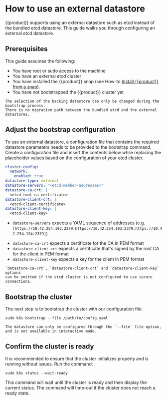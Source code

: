 # How to use an external datastore

{{product}} supports using an external datastore such as etcd
instead of the bundled etcd datastore.
This guide walks you through configuring an external etcd datastore.

## Prerequisites

This guide assumes the following:

- You have root or sudo access to the machine
- You have an external etcd cluster
- You have installed the {{product}} snap
  (see How-to [Install {{product}} from a snap][snap-install-howto]).
- You have not bootstrapped the {{product}} cluster yet

```{warning}
The selection of the backing datastore can only be changed during the bootstrap process.
There is no migration path between the bundled etcd and the external datastores.
```

## Adjust the bootstrap configuration

To use an external datastore, a configuration file that contains the required
datastore parameters needs to be provided to the bootstrap command.
Create a configuration file and insert the contents below while replacing
the placeholder values based on the configuration of your etcd cluster.

```yaml
cluster-config:
  network:
    enabled: true
datastore-type: external
datastore-servers: "<etcd-member-addresses>"
datastore-ca-crt: |
  <etcd-root-ca-certificate>
datastore-client-crt: |
  <etcd-client-certificate>
datastore-client-key: |
  <etcd-client-key>
```
<!-- markdownlint-disable -->
* `datastore-servers` expects a YAML sequence of addresses
  (e.g. `[https://10.42.254.192:2379,https://10.42.254.193:2379,https://10.42.254.194:2379]`)
<!-- markdownlint-restore -->
* `datastore-ca-crt` expects a certificate for the CA in PEM format
* `datastore-client-crt` expects a certificate that's signed by the root CA
  for the client in PEM format
* `datastore-client-key` expects a key for the client in PEM format

```{note}
`datastore-ca-crt`, `datastore-client-crt` and `datastore-client-key` options
can be omitted if the etcd cluster is not configured to use secure connections.
```

## Bootstrap the cluster

The next step is to bootstrap the cluster with our configuration file:

```
sudo k8s bootstrap --file /path/to/config.yaml
```

```{note}
The datastore can only be configured through the `--file` file option,
and is not available in interactive mode.
```

## Confirm the cluster is ready

It is recommended to ensure that the cluster initializes properly and is
running without issues. Run the command:

```
sudo k8s status --wait-ready
```

This command will wait until the cluster is ready and then display
the current status. The command will time-out if the cluster does not reach a
ready state.

<!-- LINKS -->

[snap-install-howto]: ./install/snap
